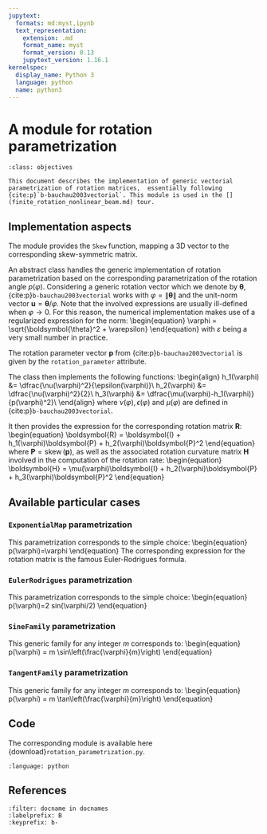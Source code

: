 ```yaml
---
jupytext:
  formats: md:myst,ipynb
  text_representation:
    extension: .md
    format_name: myst
    format_version: 0.13
    jupytext_version: 1.16.1
kernelspec:
  display_name: Python 3
  language: python
  name: python3
---
```


# A module for rotation parametrization

```{admonition} Objectives
:class: objectives

This document describes the implementation of generic vectorial parametrization of rotation matrices,  essentially following  {cite:p}`b-bauchau2003vectorial`. This module is used in the [](finite_rotation_nonlinear_beam.md) tour.
```

## Implementation aspects

The module provides the `Skew` function, mapping a 3D vector to the corresponding skew-symmetric matrix.

An abstract class handles the generic implementation of rotation parametrization based on the corresponding parametrization of the rotation angle $p(\varphi)$. Considering a generic rotation vector which we denote by $\boldsymbol{\theta}$,  {cite:p}`b-bauchau2003vectorial` works with $\varphi = \|\boldsymbol{\theta}\|$ and the unit-norm vector $\boldsymbol{u} = \boldsymbol{\theta}/\varphi$. Note that the involved expressions are usually ill-defined when $\varphi \to 0$. For this reason, the numerical implementation makes use of a regularized expression for the norm:
\begin{equation}
\varphi = \sqrt{\boldsymbol{\theta}^2 + \varepsilon}
\end{equation}
with ${\varepsilon}$ being a very small number in practice.

The rotation parameter vector $\boldsymbol{p}$ from {cite:p}`b-bauchau2003vectorial` is given by the `rotation_parameter` attribute.

The class then implements the following functions:
\begin{align}
h_1(\varphi) &= \dfrac{\nu(\varphi)^2}{\epsilon(\varphi)}\\
h_2(\varphi) &= \dfrac{\nu(\varphi)^2}{2}\\
h_3(\varphi) &= \dfrac{\mu(\varphi)-h_1(\varphi)}{p(\varphi)^2}\\
\end{align}
where $\nu(\varphi),\epsilon(\varphi)$ and $\mu(\varphi)$ are defined in {cite:p}`b-bauchau2003vectorial`.

It then provides the expression for the corresponding rotation matrix $\boldsymbol{R}$:
\begin{equation}
\boldsymbol{R} = \boldsymbol{I} + h_1(\varphi)\boldsymbol{P} + h_2(\varphi)\boldsymbol{P}^2
\end{equation}
where $\boldsymbol{P} = \operatorname{skew}(\boldsymbol{p})$, as well as the associated rotation curvature matrix $\boldsymbol{H}$ involved in the computation of the rotation rate:
\begin{equation}
\boldsymbol{H} = \mu(\varphi)\boldsymbol{I} + h_2(\varphi)\boldsymbol{P} + h_3(\varphi)\boldsymbol{P}^2
\end{equation}

## Available particular cases

### `ExponentialMap` parametrization

This parametrization corresponds to the simple choice:
\begin{equation}
p(\varphi)=\varphi
\end{equation}
The corresponding expression for the rotation matrix is the famous Euler-Rodrigues formula.

### `EulerRodrigues` parametrization
This parametrization corresponds to the simple choice:
\begin{equation}
p(\varphi)=2 sin(\varphi/2)
\end{equation}

### `SineFamily` parametrization

This generic family for any integer $m$ corresponds to:
\begin{equation}
p(\varphi) = m \sin\left(\frac{\varphi}{m}\right)
\end{equation}

### `TangentFamily` parametrization

This generic family for any integer $m$ corresponds to:
\begin{equation}
p(\varphi) = m \tan\left(\frac{\varphi}{m}\right)
\end{equation}

## Code

The corresponding module is available here {download}`rotation_parametrization.py`.

```{literalinclude} rotation_parametrization.py
:language: python

```

## References

```{bibliography}
:filter: docname in docnames
:labelprefix: B
:keyprefix: b-
```